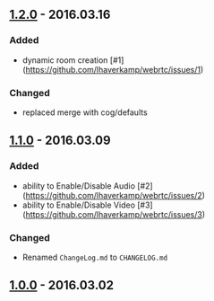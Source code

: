 ## [1.2.0](https://github.com/lhaverkamp/webrtc/tag/1.2.0) - 2016.03.16
### Added
- dynamic room creation [#1] (https://github.com/lhaverkamp/webrtc/issues/1)

### Changed
- replaced merge with cog/defaults

## [1.1.0](https://github.com/lhaverkamp/webrtc/tag/1.1.0) - 2016.03.09
### Added
- ability to Enable/Disable Audio [#2] (https://github.com/lhaverkamp/webrtc/issues/2)
- ability to Enable/Disable Video [#3] (https://github.com/lhaverkamp/webrtc/issues/3)

### Changed
- Renamed `ChangeLog.md` to `CHANGELOG.md`

## [1.0.0](https://github.com/lhaverkamp/webrtc/tag/1.0.0) - 2016.03.02